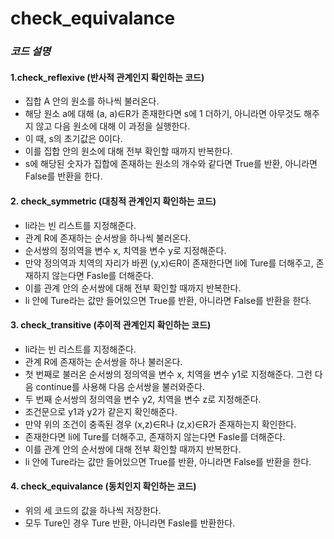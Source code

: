 # **check_equivalance**
### *코드 설명*
#### 1.check_reflexive (반사적 관계인지 확인하는 코드)
* 집합 A 안의 원소를 하나씩 불러온다.
* 해당 원소 a에 대해 (a, a)∈R가 존재한다면 s에 1 더하기, 아니라면 아무것도 해주지 않고 다음 원소에 대해 이 과정을 실행한다.
* 이 때, s의 초기값은 0이다.
* 이를 집합 안의 원소에 대해 전부 확인할 때까지 반복한다.
* s에 해당된 숫자가 집합에 존재하는 원소의 개수와 같다면 True를 반환, 아니라면 False를 반환을 한다.

#### 2. check_symmetric (대칭적 관계인지 확인하는 코드)
* li라는 빈 리스트를 지정해준다.
* 관계 R에 존재하는 순서쌍을 하나씩 불러온다.
* 순서쌍의 정의역을 변수 x, 치역을 변수 y로 지정해준다.
* 만약 정의역과 치역의 자리가 바뀐 (y,x)∈R이 존재한다면 li에 Ture를 더해주고, 존재하지 않는다면 Fasle를 더해준다.
* 이를 관계 안의 순서쌍에 대해 전부 확인할 때까지 반복한다.
* li 안에 Ture라는 값만 들어있으면 True를 반환, 아니라면 False를 반환을 한다.

#### 3. check_transitive (추이적 관계인지 확인하는 코드)
* li라는 빈 리스트를 지정해준다.
* 관계 R에 존재하는 순서쌍을 하나 불러온다.
* 첫 번째로 불러온 순서쌍의 정의역을 변수 x, 치역을 변수 y1로 지정해준다. 그런 다음 continue를 사용해 다음 순서쌍을 불러와준다.
* 두 번째 순서쌍의 정의역을 변수 y2, 치역을 변수 z로 지정해준다.
* 조건문으로 y1과 y2가 같은지 확인해준다.
* 만약 위의 조건이 충족된 경우 (x,z)∈R나 (z,x)∈R가 존재하는지 확인한다.
* 존재한다면 li에 Ture를 더해주고, 존재하지 않는다면 Fasle를 더해준다.
* 이를 관계 안의 순서쌍에 대해 전부 확인할 때까지 반복한다.
* li 안에 Ture라는 값만 들어있으면 True를 반환, 아니라면 False를 반환을 한다.

#### 4. check_equivalance (동치인지 확인하는 코드)
* 위의 세 코드의 값을 하나씩 저장한다.
* 모두 Ture인 경우 Ture 반환, 아니라면 Fasle를 반환한다.
